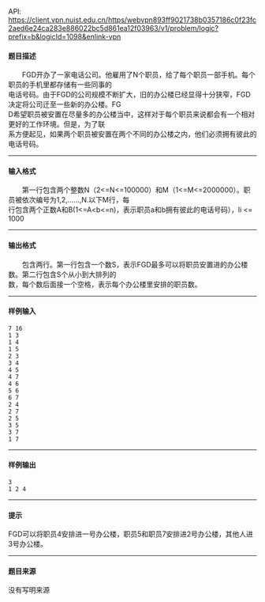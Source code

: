API: https://client.vpn.nuist.edu.cn/https/webvpn893ff9021738b0357186c0f23fc2aed6e24ca283e886022bc5d861ea12f03963/v1/problem/logic?prefix=b&logicId=1098&enlink-vpn

#### 题目描述

　　FGD开办了一家电话公司。他雇用了N个职员，给了每个职员一部手机。每个职员的手机里都存储有一些同事的  
电话号码。由于FGD的公司规模不断扩大，旧的办公楼已经显得十分狭窄，FGD决定将公司迁至一些新的办公楼。FG  
D希望职员被安置在尽量多的办公楼当中，这样对于每个职员来说都会有一个相对更好的工作环境。但是，为了联  
系方便起见，如果两个职员被安置在两个不同的办公楼之内，他们必须拥有彼此的电话号码。

---

#### 输入格式

　　第一行包含两个整数N（2<=N<=100000）和M（1<=M<=2000000）。职员被依次编号为1,2,……,N.以下M行，每  
行包含两个正数A和B(1<=A<b<=n)，表示职员a和b拥有彼此的电话号码），li <= 1000

---

#### 输出格式

　　包含两行。第一行包含一个数S，表示FGD最多可以将职员安置进的办公楼数。第二行包含S个从小到大排列的  
数，每个数后面接一个空格，表示每个办公楼里安排的职员数。

---

#### 样例输入
```
7 16
1 3
1 4
1 5
2 3
3 4
4 5
4 7
4 6
5 6
6 7
2 4
2 7
2 5
3 5
3 7
1 7

```

---

#### 样例输出
```
3
1 2 4
```

---

#### 提示

FGD可以将职员4安排进一号办公楼，职员5和职员7安排进2号办公楼，其他人进3号办公楼。

---

#### 题目来源

没有写明来源